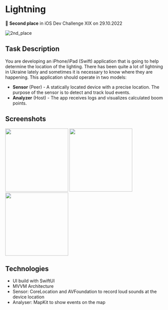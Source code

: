 # Lightning

🥈 **Second place** in iOS Dev Challenge XIX on 29.10.2022

![2nd_place](https://user-images.githubusercontent.com/11997085/230093977-933fb758-025e-495d-804b-76f7a779516c.png)

## Task Description

You are developing an iPhone/iPad (Swift) application that is going to help determine the location of the lighting. There has been quite a lot of lightning in Ukraine lately and sometimes it is necessary to know where they are happening. This application should operate in two models:

- **Sensor** (Peer) - A statically located device with a precise location. The purpose of the sensor is to detect and track loud events.
- **Analyzer** (Host) - The app receives logs and visualizes calculated boom points.

## Screenshots

<img src="https://user-images.githubusercontent.com/11997085/230090633-b86f86e9-d57b-4633-b381-a89848cf54fb.PNG" width=200> <img src="https://user-images.githubusercontent.com/11997085/230090703-dcba2c41-ce6a-444e-96f7-6a511f4cc1dc.PNG" width=200> <img src="https://user-images.githubusercontent.com/11997085/230090744-e1c74da0-a024-403f-b53f-3d907f2d5d52.PNG" width=200>

## Technologies

- UI build with SwiftUI
- MVVM Architecture
- Sensor: CoreLocation and AVFoundation to record loud sounds at the device location
- Analyser: MapKit to show events on the map
